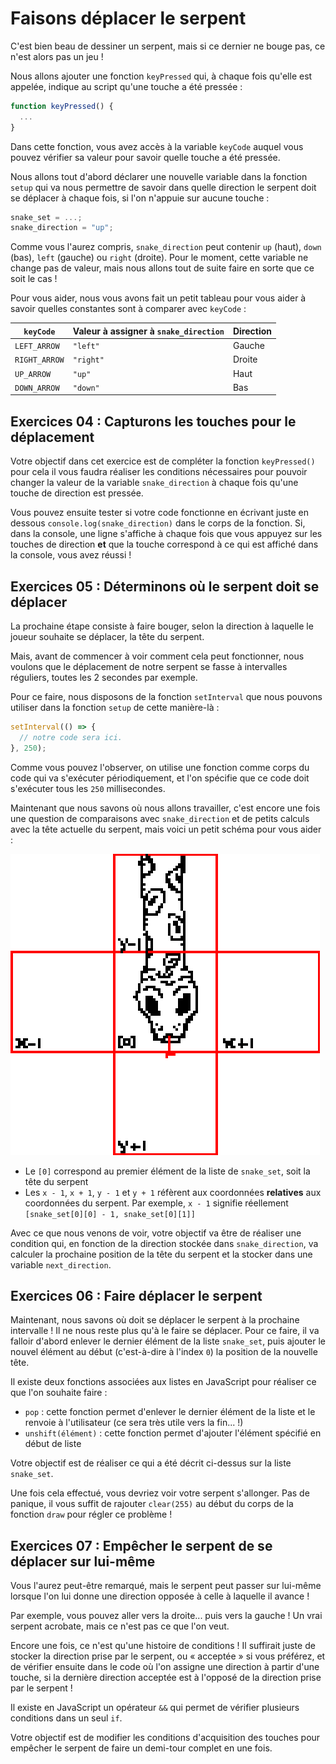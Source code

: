 # Faisons déplacer le serpent

C'est bien beau de dessiner un serpent, mais si ce dernier ne bouge pas, ce n'est alors pas un jeu ! 

Nous allons ajouter une fonction `keyPressed` qui, à chaque fois qu'elle est appelée, indique au script qu'une touche a été pressée :

```js
function keyPressed() {
  ...
}
```

Dans cette fonction, vous avez accès à la variable `keyCode` auquel vous pouvez vérifier sa valeur pour savoir quelle touche a été pressée.

Nous allons tout d'abord déclarer une nouvelle variable dans la fonction `setup` qui va nous permettre de savoir dans quelle direction le serpent doit se déplacer à chaque fois, si l'on n'appuie sur aucune touche :

```js
snake_set = ...;
snake_direction = "up";
```

Comme vous l'aurez compris, `snake_direction` peut contenir `up` (haut), `down` (bas), `left` (gauche) ou `right` (droite). Pour le moment, cette variable ne change pas de valeur, mais nous allons tout de suite faire en sorte que ce soit le cas !

Pour vous aider, nous vous avons fait un petit tableau pour vous aider à savoir quelles constantes sont à comparer avec `keyCode` :

 `keyCode`     | Valeur à assigner à `snake_direction` | Direction
---------------|---------------------------------------|-----------
 `LEFT_ARROW`  | `"left"`                              | Gauche
 `RIGHT_ARROW` | `"right"`                             | Droite
 `UP_ARROW`    | `"up"`                                | Haut
 `DOWN_ARROW`  | `"down"`                              | Bas

## Exercices 04 : Capturons les touches pour le déplacement

Votre objectif dans cet exercice est de compléter la fonction `keyPressed()` pour cela il vous faudra réaliser les conditions nécessaires pour pouvoir changer la valeur de la variable `snake_direction` à chaque fois qu'une touche de direction est pressée.

Vous pouvez ensuite tester si votre code fonctionne en écrivant juste en dessous `console.log(snake_direction)` dans le corps de la fonction. Si, dans la console, une ligne s'affiche à chaque fois que vous appuyez sur les touches de direction **et** que la touche correspond à ce qui est affiché dans la console, vous avez réussi !

## Exercices 05 : Déterminons où le serpent doit se déplacer 

La prochaine étape consiste à faire bouger, selon la direction à laquelle le joueur souhaite se déplacer, la tête du serpent.

Mais, avant de commencer à voir comment cela peut fonctionner, nous voulons que le déplacement de notre serpent se fasse à intervalles réguliers, toutes les 2 secondes par exemple.

Pour ce faire, nous disposons de la fonction `setInterval` que nous pouvons utiliser dans la fonction `setup` de cette manière-là :

```js
setInterval(() => {
  // notre code sera ici.
}, 250);
```
Comme vous pouvez l'observer, on utilise une fonction comme corps du code qui va s'exécuter périodiquement, et l'on spécifie que ce code doit s'exécuter tous les `250` millisecondes.

Maintenant que nous savons où nous allons travailler, c'est encore une fois une question de comparaisons avec `snake_direction` et de petits calculs avec la tête actuelle du serpent, mais voici un petit schéma pour vous aider : 

![](./static/snake-next-movement-help.png)

- Le `[0]` correspond au premier élément de la liste de `snake_set`, soit la tête du serpent
- Les `x - 1`, `x + 1`, `y - 1` et `y + 1` réfèrent aux coordonnées **relatives** aux coordonnées du serpent. Par exemple, `x - 1` signifie réellement `[snake_set[0][0] - 1, snake_set[0][1]]`

Avec ce que nous venons de voir, votre objectif va être de réaliser une condition qui, en fonction de la direction stockée dans `snake_direction`, va calculer la prochaine position de la tête du serpent et la stocker dans une variable `next_direction`.

## Exercices 06 : Faire déplacer le serpent

Maintenant, nous savons où doit se déplacer le serpent à la prochaine intervalle ! Il ne nous reste plus qu'à le faire se déplacer. Pour ce faire, il va falloir d'abord enlever le dernier élément de la liste `snake_set`, puis ajouter le nouvel élément au début (c'est-à-dire à l'index `0`) la position de la nouvelle tête.

Il existe deux fonctions associées aux listes en JavaScript pour réaliser ce que l'on souhaite faire :

- `pop` : cette fonction permet d'enlever le dernier élément de la liste et le renvoie à l'utilisateur (ce sera très utile vers la fin... !)
- `unshift(élément)` : cette fonction permet d'ajouter l'élément spécifié en début de liste

Votre objectif est de réaliser ce qui a été décrit ci-dessus sur la liste `snake_set`.

Une fois cela effectué, vous devriez voir votre serpent s'allonger. Pas de panique, il vous suffit de rajouter `clear(255)` au début du corps de la fonction `draw` pour régler ce problème !

## Exercices 07 : Empêcher le serpent de se déplacer sur lui-même

Vous l'aurez peut-être remarqué, mais le serpent peut passer sur lui-même lorsque l'on lui donne une direction opposée à celle à laquelle il avance !

Par exemple, vous pouvez aller vers la droite... puis vers la gauche ! Un vrai serpent acrobate, mais ce n'est pas ce que l'on veut.

Encore une fois, ce n'est qu'une histoire de conditions ! Il suffirait juste de stocker la direction prise par le serpent, ou « acceptée » si vous préférez, et de vérifier ensuite dans le code où l'on assigne une direction à partir d'une touche, si la dernière direction acceptée est à l'opposé de la direction prise par le serpent !

Il existe en JavaScript un opérateur `&&` qui permet de vérifier plusieurs conditions dans un seul `if`.

Votre objectif est de modifier les conditions d'acquisition des touches pour empêcher le serpent de faire un demi-tour complet en une fois.
